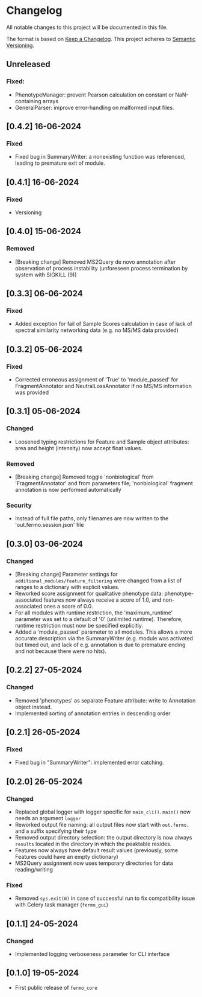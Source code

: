 # Changelog

All notable changes to this project will be documented in this file.

The format is based on [Keep a Changelog](https://keepachangelog.com/en/1.0.0/).
This project adheres to [Semantic Versioning](https://semver.org/spec/v2.0.0.html).


## Unreleased

### Fixed:

- PhenotypeManager: prevent Pearson calculation on constant or NaN-containing arrays
- GeneralParser: improve error-handling on malformed input files.

## [0.4.2] 16-06-2024

### Fixed

- Fixed bug in SummaryWriter: a nonexisting function was referenced, leading to premature exit of module.

## [0.4.1] 16-06-2024

### Fixed

- Versioning

## [0.4.0] 15-06-2024

### Removed

- [Breaking change] Removed MS2Query de novo annotation after observation of process instability (unforeseen process termination by system with SIGKILL (9))

## [0.3.3] 06-06-2024

### Fixed

- Added exception for fail of Sample Scores calculation in case of lack of spectral similarity networking data (e.g. no MS/MS data provided)

## [0.3.2] 05-06-2024

### Fixed

- Corrected erroneous assignment of 'True' to 'module_passed' for FragmentAnnotator and NeutralLossAnnotator if no MS/MS information was provided

## [0.3.1] 05-06-2024

### Changed

- Loosened typing restrictions for Feature and Sample object attributes: area and height (intensity) now accept float values.

### Removed

- [Breaking change] Removed toggle 'nonbiological' from 'FragmentAnnotator' and from parameters file; 'nonbiological' fragment annotation is now performed automatically

### Security

- Instead of full file paths, only filenames are now written to the 'out.fermo.session.json' file

## [0.3.0] 03-06-2024

### Changed

- [Breaking change] Parameter settings for `additional_modules/feature_filtering` were changed from a list of ranges to a dictionary with explicit values.
- Reworked score assignment for qualitative phenotype data: phenotype-associated features now always receive a score of 1.0, and non-associated ones a score of 0.0.
- For all modules with runtime restriction, the 'maximum_runtime' parameter was set to a default of '0' (unlimited runtime). Therefore, runtime restriction must now be specified explicitly.
- Added a 'module_passed' parameter to all modules. This allows a more accurate description via the SummaryWriter (e.g. module was activated but timed out, and lack of e.g. annotation is due to premature ending and not because there were no hits).

## [0.2.2] 27-05-2024

### Changed

- Removed 'phenotypes' as separate Feature attribute: write to Annotation object instead.
- Implemented sorting of annotation entries in descending order

## [0.2.1] 26-05-2024

### Fixed

- Fixed bug in "SummaryWriter": implemented error catching.

## [0.2.0] 26-05-2024

### Changed

- Replaced global logger with logger specific for `main_cli()`. `main()` now needs an argument `logger`
- Reworked output file naming: all output files now start with `out.fermo.` and a suffix specifying their type
- Removed output directory selection: the output directory is now always `results` located in the directory in which the peaktable resides.
- Features now always have default result values (previously, some Features could have an empty dictionary)
- MS2Query assignment now uses temporary directories for data reading/writing

### Fixed

- Removed `sys.exit(0)` in case of successful run to fix compatibility issue with Celery task manager (`fermo_gui`)

## [0.1.1] 24-05-2024

### Changed

- Implemented logging verboseness parameter for CLI interface

## [0.1.0] 19-05-2024

- First public release of `fermo_core`